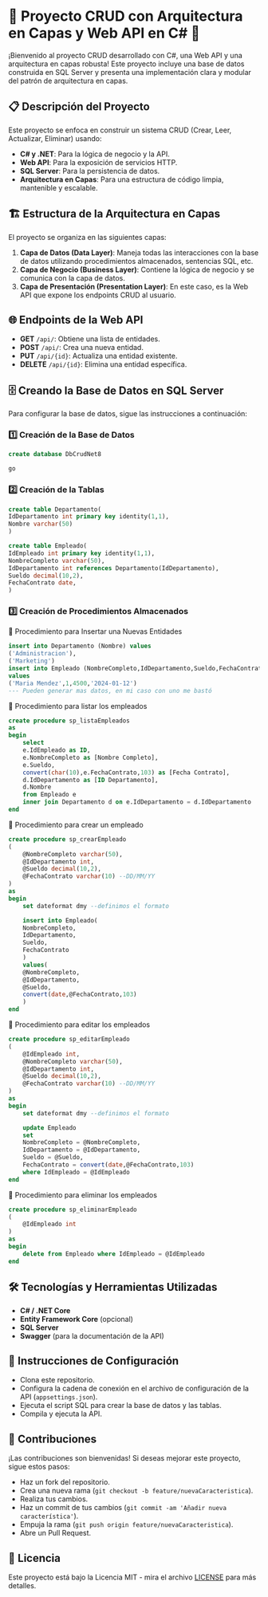 # 🎉 Proyecto CRUD con Arquitectura en Capas y Web API en C# 🎉

¡Bienvenido al proyecto CRUD desarrollado con C#, una Web API y una arquitectura en capas robusta! Este proyecto incluye una base de datos construida en SQL Server y presenta una implementación clara y modular del patrón de arquitectura en capas.

## 📋 Descripción del Proyecto

Este proyecto se enfoca en construir un sistema CRUD (Crear, Leer, Actualizar, Eliminar) usando:

- **C# y .NET**: Para la lógica de negocio y la API.
- **Web API**: Para la exposición de servicios HTTP.
- **SQL Server**: Para la persistencia de datos.
- **Arquitectura en Capas**: Para una estructura de código limpia, mantenible y escalable.

## 🏗️ Estructura de la Arquitectura en Capas

El proyecto se organiza en las siguientes capas:

1. **Capa de Datos (Data Layer)**: Maneja todas las interacciones con la base de datos utilizando procedimientos almacenados, sentencias SQL, etc.
2. **Capa de Negocio (Business Layer)**: Contiene la lógica de negocio y se comunica con la capa de datos.
3. **Capa de Presentación (Presentation Layer)**: En este caso, es la Web API que expone los endpoints CRUD al usuario.

## 🌐 Endpoints de la Web API

- **GET** `/api/`: Obtiene una lista de entidades.
- **POST** `/api/`: Crea una nueva entidad.
- **PUT** `/api/{id}`: Actualiza una entidad existente.
- **DELETE** `/api/{id}`: Elimina una entidad específica.

## 🗄️ Creando la Base de Datos en SQL Server

Para configurar la base de datos, sigue las instrucciones a continuación:

### 1️⃣ Creación de la Base de Datos

```sql
create database DbCrudNet8

go
```
### 2️⃣ Creación de la Tablas

```sql
create table Departamento(
IdDepartamento int primary key identity(1,1),
Nombre varchar(50)
)

create table Empleado(
IdEmpleado int primary key identity(1,1),
NombreCompleto varchar(50),
IdDepartamento int references Departamento(IdDepartamento),
Sueldo decimal(10,2),
FechaContrato date,
)

```
### 3️⃣ Creación de Procedimientos Almacenados
📄 Procedimiento para Insertar una Nuevas Entidades

```sql
insert into Departamento (Nombre) values
('Administracion'),
('Marketing')
insert into Empleado (NombreCompleto,IdDepartamento,Sueldo,FechaContrato) 
values
('Maria Mendez',1,4500,'2024-01-12')
--- Pueden generar mas datos, en mi caso con uno me bastó
```
📄 Procedimiento para listar los empleados

```sql
create procedure sp_listaEmpleados
as
begin
	select
	e.IdEmpleado as ID,
	e.NombreCompleto as [Nombre Completo],
	e.Sueldo,
	convert(char(10),e.FechaContrato,103) as [Fecha Contrato],
	d.IdDepartamento as [ID Departamento],
	d.Nombre
	from Empleado e
	inner join Departamento d on e.IdDepartamento = d.IdDepartamento
end

```
📄 Procedimiento para crear un empleado
```sql
create procedure sp_crearEmpleado
(
	@NombreCompleto varchar(50),
	@IdDepartamento int,
	@Sueldo decimal(10,2),
	@FechaContrato varchar(10) --DD/MM/YY
)
as
begin
	set dateformat dmy --definimos el formato

	insert into Empleado(
	NombreCompleto,
	IdDepartamento,
	Sueldo,
	FechaContrato
	)
	values(
	@NombreCompleto,
	@IdDepartamento,
	@Sueldo,
	convert(date,@FechaContrato,103)
	)
end
```
📄 Procedimiento para editar los empleados

```sql
create procedure sp_editarEmpleado
(
	@IdEmpleado int,
	@NombreCompleto varchar(50),
	@IdDepartamento int,
	@Sueldo decimal(10,2),
	@FechaContrato varchar(10) --DD/MM/YY
)
as
begin
	set dateformat dmy --definimos el formato

	update Empleado
	set
	NombreCompleto = @NombreCompleto,
	IdDepartamento = @IdDepartamento,
	Sueldo = @Sueldo,
	FechaContrato = convert(date,@FechaContrato,103)
	where IdEmpleado = @IdEmpleado
end
```

📄 Procedimiento para eliminar los empleados
```sql
create procedure sp_eliminarEmpleado
(
	@IdEmpleado int
)
as
begin
	delete from Empleado where IdEmpleado = @IdEmpleado
end
```

## 🛠️ Tecnologías y Herramientas Utilizadas

- **C# / .NET Core**
- **Entity Framework Core** (opcional)
- **SQL Server**
- **Swagger** (para la documentación de la API)

## 🚀 Instrucciones de Configuración

- Clona este repositorio.
- Configura la cadena de conexión en el archivo de configuración de la API (`appsettings.json`).
- Ejecuta el script SQL para crear la base de datos y las tablas.
- Compila y ejecuta la API.

## 🤝 Contribuciones

¡Las contribuciones son bienvenidas! Si deseas mejorar este proyecto, sigue estos pasos:

- Haz un fork del repositorio.
- Crea una nueva rama (`git checkout -b feature/nuevaCaracteristica`).
- Realiza tus cambios.
- Haz un commit de tus cambios (`git commit -am 'Añadir nueva característica'`).
- Empuja la rama (`git push origin feature/nuevaCaracteristica`).
- Abre un Pull Request.

## 📝 Licencia

Este proyecto está bajo la Licencia MIT - mira el archivo [LICENSE](./LICENSE) para más detalles.








